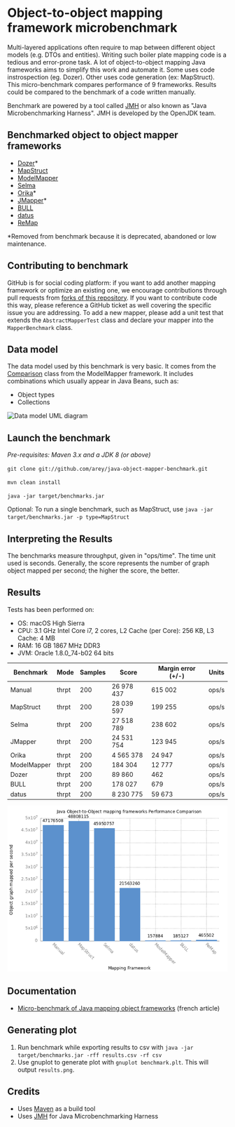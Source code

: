 # Object-to-object mapping framework microbenchmark

Multi-layered applications often require to map between different object models (e.g. DTOs and entities). 
Writing such boiler plate mapping code is a tedious and error-prone task.
A lot of object-to-object mapping Java frameworks aims to simplify this work and automate it.
Some uses code instrospection (eg. Dozer). Other uses code generation (ex: MapStruct).
This micro-benchmark compares performance of 9 frameworks. Results could be compared to the benchmark of a code written manually. 

Benchmark are powered by a tool called [JMH](http://openjdk.java.net/projects/code-tools/jmh/) or also known as "Java Microbenchmarking Harness".
JMH is developed by the OpenJDK team. 

## Benchmarked object to object mapper frameworks

- [Dozer](https://github.com/DozerMapper/dozer)*
- [MapStruct](http://mapstruct.org/)
- [ModelMapper](http://modelmapper.org/)
- [Selma](http://www.selma-java.org/)
- [Orika](https://github.com/orika-mapper/orika)*
- [JMapper](https://github.com/jmapper-framework/jmapper-core)*
- [BULL](https://github.com/HotelsDotCom/bull)
- [datus](https://github.com/roookeee/datus)
- [ReMap](https://github.com/remondis-it/remap)

*Removed from benchmark because it is deprecated, abandoned or low maintenance.

## Contributing to benchmark


GitHub is for social coding platform: if you want to add another mapping framework or optimize an existing one, we encourage contributions 
through pull requests from [forks of this repository](http://help.github.com/forking/).
If you want to contribute code this way, please reference a GitHub ticket as well covering the specific issue you are addressing.
To add a new mapper, please add a unit test that extends the `AbstractMapperTest` class and declare your mapper into the `MapperBenchmark` class. 


## Data model

The data model used by this benchmark is very basic. It comes from the [Comparison](https://github.com/jhalterman/modelmapper/blob/master/core/src/test/java/org/modelmapper/performance/Comparison.java) class from the ModelMapper framework.
It includes combinations which usually appear in Java Beans, such as:

* Object types
* Collections

![Data model UML diagram](/model.png)

## Launch the benchmark

_Pre-requisites: Maven 3.x and a JDK 8 (or above)_

``git clone git://github.com/arey/java-object-mapper-benchmark.git``

``mvn clean install``

``java -jar target/benchmarks.jar``

Optional: To run a single benchmark, such as MapStruct, use `java -jar target/benchmarks.jar -p type=MapStruct`

## Interpreting the Results

The benchmarks measure throughput, given in "ops/time". The time unit used is seconds.
Generally, the score represents the number of graph object mapped per second; the higher the score, the better.

## Results

Tests has been performed on:

* OS: macOS High Sierra
* CPU: 3.1 GHz Intel Core i7, 2 cores, L2 Cache (per Core): 256 KB,  L3 Cache: 4 MB
* RAM: 16 GB 1867 MHz DDR3
* JVM: Oracle 1.8.0_74-b02 64 bits

| Benchmark      | Mode  | Samples | Score       | Margin error (+/-) | Units |
|----------------|-------|---------|-------------|--------------------|-------|
| Manual         | thrpt | 200     | 26 978 437  | 615 002            | ops/s |
| MapStruct      | thrpt | 200     | 28 039 597  | 199 255            | ops/s |
| Selma          | thrpt | 200     | 27 518 789  | 238 602            | ops/s |
| JMapper        | thrpt | 200     | 24 531 754  | 123 945            | ops/s |
| Orika          | thrpt | 200     |  4 565 378  |  24 947            | ops/s |
| ModelMapper    | thrpt | 200     |    184 304  |  12 777            | ops/s |
| Dozer          | thrpt | 200     |     89 860  |     462            | ops/s |
| BULL           | thrpt | 200     |    178 027  |     679            | ops/s |
| datus          | thrpt | 200     |  8 230 775  |  59 673            | ops/s |


![Framework Comparison](results.png)


## Documentation

* [Micro-benchmark of Java mapping object frameworks](http://javaetmoi.com/2015/09/benchmark-frameworks-java-mapping-objet/) (french article)

## Generating plot

1. Run benchmark while exporting results to csv with `java -jar target/benchmarks.jar -rff results.csv -rf csv`
2. Use gnuplot to generate plot with `gnuplot benchmark.plt`. This will output `results.png`.

## Credits

* Uses [Maven](http://maven.apache.org/) as a build tool
* Uses [JMH](http://openjdk.java.net/projects/code-tools/jmh/) for Java Microbenchmarking Harness
